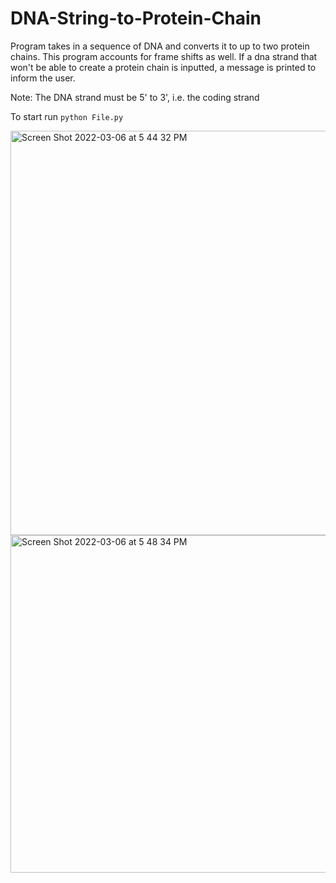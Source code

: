 # DNA-String-to-Protein-Chain
Program takes in a sequence of DNA and converts it to up to two protein chains. This program accounts for frame shifts as well. 
If a dna strand that won't be able to create a protein chain is inputted, a message is printed to inform the user.


Note: The DNA strand must be 5' to 3', i.e. the coding strand

To start run `python File.py`

<img width="647" alt="Screen Shot 2022-03-06 at 5 44 32 PM" src="https://user-images.githubusercontent.com/100721569/156947470-999d8a7f-bd10-423c-b8ef-3bca271afe52.png">

<img width="540" alt="Screen Shot 2022-03-06 at 5 48 34 PM" src="https://user-images.githubusercontent.com/100721569/156947622-e77be805-6c2d-4a65-b261-91fe125a3e02.png">
